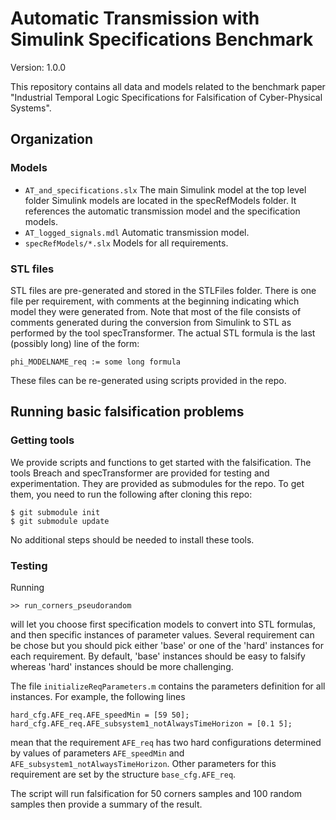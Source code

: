 # Automatic Transmission with Simulink Specifications Benchmark
Version: 1.0.0 

This repository contains all data and models related to the benchmark paper "Industrial Temporal Logic Specifications for Falsification of Cyber-Physical Systems".

## Organization 

### Models 

- `AT_and_specifications.slx` The main Simulink model at the top level folder 
Simulink models are located in the specRefModels folder. It references the automatic transmission model and the specification models.
- `AT_logged_signals.mdl` Automatic transmission model. 
- `specRefModels/*.slx` Models for all requirements. 

### STL files 

STL files are pre-generated and stored in the STLFiles folder. There is one file per requirement, with comments at the beginning indicating which model they were generated from. Note that most of the file consists of comments generated during the conversion from Simulink to STL as performed by the tool specTransformer. The actual STL formula is the last (possibly long) line  of the form: 

```
phi_MODELNAME_req := some long formula
```

These files can be re-generated using scripts provided in the repo. 

## Running basic falsification problems

### Getting tools 

We provide scripts and functions to get started with the falsification. The tools Breach and specTransformer are provided for testing and experimentation. They are provided as submodules for the repo. To get them, you need to run the following after cloning this repo: 

```
$ git submodule init
$ git submodule update

```
No additional steps should be needed to install these tools.

### Testing

Running 
```
>> run_corners_pseudorandom 
```
will let you choose first specification models to convert into STL formulas, and then specific instances of parameter values. Several requirement can be chose but you should pick either 'base' or one of the 'hard' instances for each requirement. By default, 'base' instances should be easy to falsify whereas 'hard' instances should be more challenging. 

The file `initializeReqParameters.m` contains the parameters definition for all instances. For example, the following lines
```
hard_cfg.AFE_req.AFE_speedMin = [59 50];
hard_cfg.AFE_req.AFE_subsystem1_notAlwaysTimeHorizon = [0.1 5];
```
mean that the requirement  `AFE_req` has two hard configurations determined by values of parameters `AFE_speedMin` and `AFE_subsystem1_notAlwaysTimeHorizon`. Other parameters for this requirement are set by the structure `base_cfg.AFE_req`. 


The script will run falsification for 50 corners samples and 100 random samples then provide a summary of the result. 





